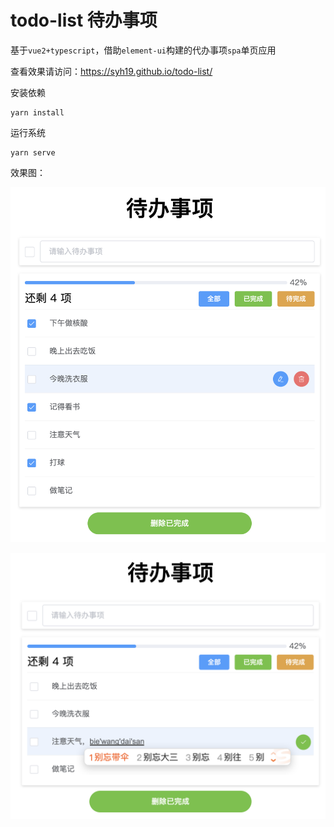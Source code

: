 # todo-list 待办事项
基于`vue2+typescript`，借助`element-ui`构建的代办事项`spa`单页应用

查看效果请访问：https://syh19.github.io/todo-list/


安装依赖
```
yarn install
```
运行系统
```
yarn serve
```

效果图：

![截图1](./public/截屏1.png)

![截图2](./public/截屏2.png)